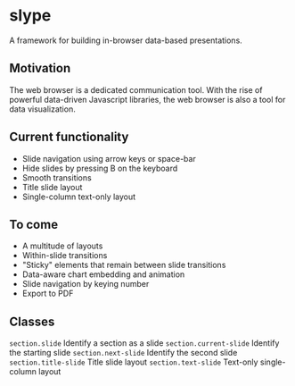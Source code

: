 # slype
A framework for building in-browser data-based presentations.

## Motivation
The web browser is a dedicated communication tool. With the rise of powerful data-driven Javascript libraries, the web browser is also a tool for data visualization.

## Current functionality
- Slide navigation using arrow keys or space-bar
- Hide slides by pressing B on the keyboard
- Smooth transitions
- Title slide layout
- Single-column text-only layout

## To come
- A multitude of layouts
- Within-slide transitions
- "Sticky" elements that remain between slide transitions
- Data-aware chart embedding and animation
- Slide navigation by keying number
- Export to PDF

## Classes
`section.slide` Identify a section as a slide
`section.current-slide` Identify the starting slide
`section.next-slide` Identify the second slide
`section.title-slide` Title slide layout
`section.text-slide` Text-only single-column layout